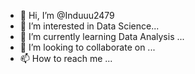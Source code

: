- 👋 Hi, I’m @Induuu2479
- 👀 I’m interested in Data Science...
- 🌱 I’m currently learning Data Analysis ...
- 💞️ I’m looking to collaborate on ...
- 📫 How to reach me ...

<!---
Induuu2479/Induuu2479 is a ✨ special ✨ repository because its `README.md` (this file) appears on your GitHub profile.
You can click the Preview link to take a look at your changes.
--->
